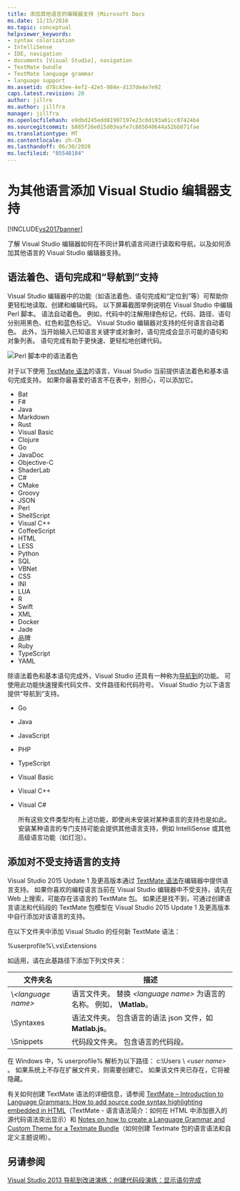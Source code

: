 ```yaml
---
title: 添加其他语言的编辑器支持 |Microsoft Docs
ms.date: 11/15/2016
ms.topic: conceptual
helpviewer_keywords:
- syntax colorization
- IntelliSense
- IDE, navigation
- documents [Visual Studio], navigation
- TextMate bundle
- TextMate language grammar
- language support
ms.assetid: d78c43ee-4ef2-42e5-984e-d137de4e7e92
caps.latest.revision: 20
author: jillre
ms.author: jillfra
manager: jillfra
ms.openlocfilehash: e9dbd245edd81907197e23c0d193a01cc07424b4
ms.sourcegitcommit: b885f26e015d03eafe7c885040644a52bb071fae
ms.translationtype: MT
ms.contentlocale: zh-CN
ms.lasthandoff: 06/30/2020
ms.locfileid: "85548104"
---
```

# <a name="adding-visual-studio-editor-support-for-other-languages"></a>为其他语言添加 Visual Studio 编辑器支持
[!INCLUDE[vs2017banner](../includes/vs2017banner.md)]

了解 Visual Studio 编辑器如何在不同计算机语言间进行读取和导航，以及如何添加其他语言的 Visual Studio 编辑器支持。

## <a name="syntax-colorization-statement-completion-and-navigate-to-support"></a>语法着色、语句完成和“导航到”支持
 Visual Studio 编辑器中的功能（如语法着色、语句完成和“定位到”等）可帮助你更轻松地读取、创建和编辑代码。 以下屏幕截图举例说明在 Visual Studio 中编辑 Perl 脚本。 语法自动着色。 例如，代码中的注解用绿色标记，代码、路径、语句分别用黑色、红色和蓝色标记。 Visual Studio 编辑器对支持的任何语言自动着色。 此外，当开始输入已知语言关键字或对象时，语句完成会显示可能的语句和对象列表。 语句完成有助于更快速、更轻松地创建代码。

 ![Perl 脚本中的语法着色](../ide/media/vside-perledit.png "VSIDE_PerlEdit")

 对于以下使用 [TextMate 语法](https://manual.macromates.com/en/language_grammars)的语言，Visual Studio 当前提供语法着色和基本语句完成支持。 如果你最喜爱的语言不在表中，别担心，可以添加它。

- Bat
- F#
- Java
- Markdown
- Rust
- Visual Basic
- Clojure
- Go
- JavaDoc
- Objective-C
- ShaderLab
- C#
- CMake
- Groovy
- JSON
- Perl
- ShellScript
- Visual C++
- CoffeeScript
- HTML
- LESS
- Python
- SQL
- VBNet
- CSS
- INI
- LUA
- R
- Swift
- XML
- Docker
- Jade
- 品牌
- Ruby
- TypeScript
- YAML

 除语法着色和基本语句完成外，Visual Studio 还具有一种称为[导航到](https://blogs.msdn.microsoft.com/benwilli/2015/04/09/visual-studio-tip-3-use-navigate-to/)的功能。 可使用此功能快速搜索代码文件、文件路径和代码符号。 Visual Studio 为以下语言提供“导航到”支持。

- Go

- Java

- JavaScript

- PHP

- TypeScript

- Visual Basic

- Visual C++

- Visual C#

  所有这些文件类型均有上述功能，即使尚未安装对某种语言的支持也是如此。 安装某种语言的专门支持可能会提供其他语言支持，例如 IntelliSense 或其他高级语言功能（如灯泡）。

## <a name="adding-support-for-non-supported-languages"></a>添加对不受支持语言的支持
 Visual Studio 2015 Update 1 及更高版本通过 [TextMate 语法](https://manual.macromates.com/en/language_grammars)在编辑器中提供语言支持。 如果你喜欢的编程语言当前在 Visual Studio 编辑器中不受支持，请先在 Web 上搜索，可能存在该语言的 TextMate 包。 如果还是找不到，可通过创建语言语法和代码段的 TextMate 包模型在 Visual Studio 2015 Update 1 及更高版本中自行添加对该语言的支持。

 在以下文件夹中添加 Visual Studio 的任何新 TextMate 语法：

 %userprofile%\\.vs\Extensions

 如适用，请在此基路径下添加下列文件夹：

|文件夹名|描述|
|-----------------|-----------------|
|\\*\<language name>*|语言文件夹。 替换 *\<language name>* 为语言的名称。 例如， **\Matlab**。|
|\Syntaxes|语法文件夹。 包含语言的语法 json 文件，如**Matlab.js**。|
|\Snippets|代码段文件夹。 包含语言的代码段。|

 在 Windows 中，% userprofile% 解析为以下路径： c:\Users \\ *\<user name>* 。 如果系统上不存在扩展文件夹，则需要创建它。 如果该文件夹已存在，它将被隐藏。

 有关如何创建 TextMate 语法的详细信息，请参阅 [TextMate – Introduction to Language Grammars: How to add source code syntax highlighting embedded in HTML](https://developmentality.wordpress.com/2011/02/08/textmate-introduction-to-language-grammars/)（TextMate - 语言语法简介：如何在 HTML 中添加嵌入的源代码语法突出显示）和 [Notes on how to create a Language Grammar and Custom Theme for a Textmate Bundle](https://benparizek.com/notebook/notes-on-how-to-create-a-language-grammar-and-custom-theme-for-a-textmate-bundle)（如何创建 Textmate 包的语言语法和自定义主题说明）。

## <a name="see-also"></a>另请参阅
 [Visual Studio 2013 导航到改进](https://blogs.msdn.microsoft.com/mvpawardprogram/2013/10/22/visual-studio-2013-navigate-to-improvements/)[演练：创建代码段](../ide/walkthrough-creating-a-code-snippet.md)[演练：显示语句完成](../extensibility/walkthrough-displaying-statement-completion.md)
